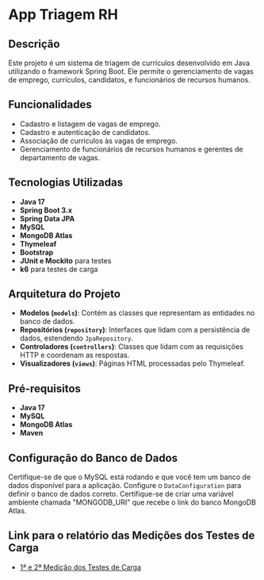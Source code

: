 # App Triagem RH

## Descrição
Este projeto é um sistema de triagem de currículos desenvolvido em Java utilizando o framework Spring Boot. Ele permite o gerenciamento de vagas de emprego, currículos, candidatos, e funcionários de recursos humanos.

## Funcionalidades
- Cadastro e listagem de vagas de emprego.
- Cadastro e autenticação de candidatos.
- Associação de currículos às vagas de emprego.
- Gerenciamento de funcionários de recursos humanos e gerentes de departamento de vagas.

## Tecnologias Utilizadas
- **Java 17**
- **Spring Boot 3.x**
- **Spring Data JPA**
- **MySQL**
- **MongoDB Atlas**
- **Thymeleaf**
- **Bootstrap**
- **JUnit e Mockito** para testes
- **k6** para testes de carga

## Arquitetura do Projeto
- **Modelos (`models`)**: Contém as classes que representam as entidades no banco de dados.
- **Repositórios (`repository`)**: Interfaces que lidam com a persistência de dados, estendendo `JpaRepository`.
- **Controladores (`controllers`)**: Classes que lidam com as requisições HTTP e coordenam as respostas.
- **Visualizadores (`views`)**: Páginas HTML processadas pelo Thymeleaf.

## Pré-requisitos
- **Java 17**
- **MySQL**
- **MongoDB Atlas**
- **Maven**

## Configuração do Banco de Dados
Certifique-se de que o MySQL está rodando e que você tem um banco de dados disponível para a aplicação. Configure o `DataConfiguration` para definir o banco de dados correto.
Certifique-se de criar uma variável ambiente chamada "MONGODB_URI" que recebe o link do banco MongoDB Atlas.

## Link para o relatório das Medições dos Testes de Carga
- [1ª e 2ª Medição dos Testes de Carga](https://docs.google.com/document/d/1YGqVkOvFD8hMST3ecu_SIfiIhmUaqhdp0bIca86ZSsM/edit?usp=sharing)
